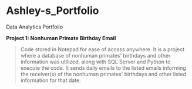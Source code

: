 # Ashley-s_Portfolio
Data Analytics Portfolio

**Project 1: Nonhuman Primate Birthday Email**
>Code stored in Notepad for ease of access anywhere. It is a project where a database of nonhuman primates' birthdays and other information was utilized, along with SQL Server and Python to execute the code. It sends daily emails to the listed emails informing the receiver(s) of the nonhuman primates' birthdays and other listed information for that date.
